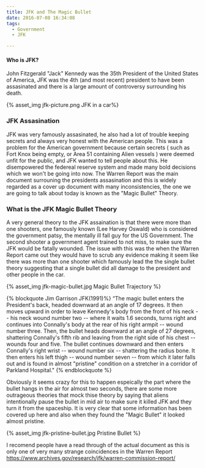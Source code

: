 ```yaml
---
title: JFK and The Magic Bullet
date: 2016-07-08 16:34:08
tags: 
  - Government
  - JFK

---
```

#### Who is JFK?
John Fitzgerald "Jack" Kennedy was the 35th President of the United States of America, JFK was the 4th (and most recent) president to have been assasinated and there is a large amount of controversy surrounding his death.

{% asset_img jfk-picture.png JFK in a car%}

### JFK Assasination
JFK was very famously assasinated, he also had a lot of trouble keeping secrets and always very honest with the American people. This was a problem for the American government because certain secrets ( such as Fort Knox being empty, or Area 51 containing Alien vessels ) were deemed unfit for the public, and JFK wanted to tell people about this. He disempowered the federeal reserve system and made many bold decisions which we won't be going into now. The Warren Report was the main document surrouning the presidents assasination and this is widely regarded as a cover up document with many inconsistencies, the one we are going to talk about today is known as the "Magic Bullet" Theory.

### What is the JFK Magic Bullet Theory

A very general theory to the JFK assaination is that there were more than one shooters, one famously known (Lee Harvey Oswald) who is considered the government patsy, the mentally ill fall guy for the US Government. The second shooter a government agent trained to not miss, to make sure the JFK would be fatally wounded. The issue with this was the when the Warren Report came out they would have to scrub any evidence making it seem like there was more than one shooter which famously lead the the single bullet theory suggesting that a single bullet did all damage to the president and other people in the car.

{% asset_img jfk-magic-bullet.jpg Magic Bullet Trajectory %}

{% blockquote Jim Garrison JFK(1991)%}
“The magic bullet enters the President's back, headed downward at an angle of 17 degrees. It then moves upward in order to leave Kennedy's body from the front of his neck -- his neck wound number two -- where it waits 1.6 seconds, turns right and continues into Connally's body at the rear of his right armpit -- wound number three. Then, the bullet heads downward at an angle of 27 degrees, shattering Connally's fifth rib and leaving from the right side of his chest -- wounds four and five. The bullet continues downward and then enters Connally's right wrist -- wound number six -- shattering the radius bone. It then enters his left thigh -- wound number seven -- from which it later falls out and is found in almost "pristine" condition on a stretcher in a corridor of Parkland Hospital."
{% endblockquote %}

Obviously it seems crazy for this to happen espeically the part where the bullet hangs in the air for almost two seconds, there are some more outrageous theories that mock thise theory by saying that aliens intentionally pause the bullet in mid air to make sure it killed JFK and they turn it from the spaceship. It is very clear that some information has been covered up here and also when they found the "Magic Bullet" it looked almost pristine.

{% asset_img jfk-pristine-bullet.jpg Pristine Bullet %}

I recomend people have a read through of the actual document as this is only one of very many strange coincidences in the Warren Report https://www.archives.gov/research/jfk/warren-commission-report/
